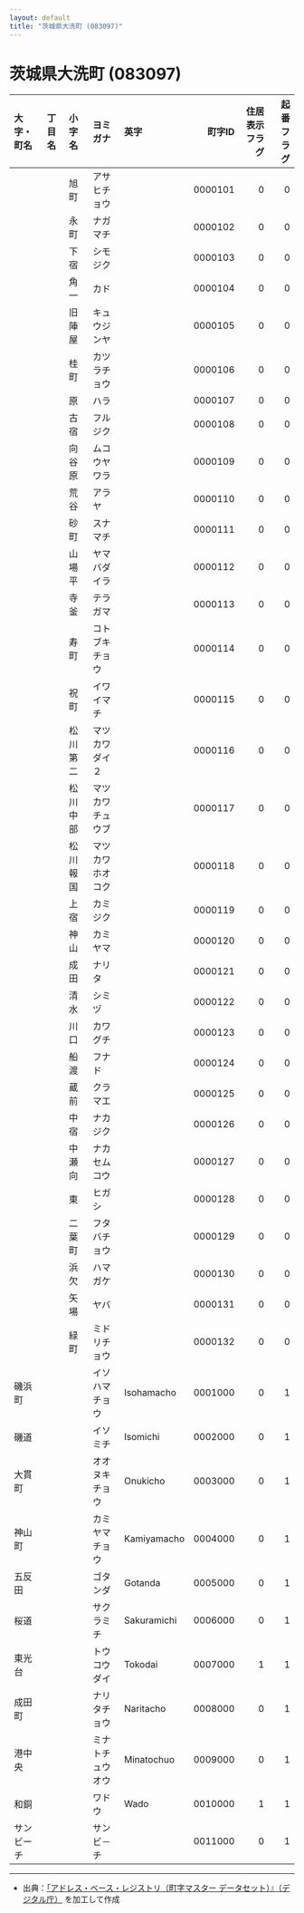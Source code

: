 ```yaml
---
layout: default
title: "茨城県大洗町 (083097)"
---
```


# 茨城県大洗町 (083097)

| 大字・町名 | 丁目名 | 小字名 | ヨミガナ | 英字 | 町字ID | 住居表示フラグ | 起番フラグ |
|:--------|:------|:------|:-----------------|:---------------------|--------:|----------:|--------:|
|  |  | 旭町 | アサヒチョウ |  | 0000101 | 0 | 0 |
|  |  | 永町 | ナガマチ |  | 0000102 | 0 | 0 |
|  |  | 下宿 | シモジク |  | 0000103 | 0 | 0 |
|  |  | 角一 | カド |  | 0000104 | 0 | 0 |
|  |  | 旧陣屋 | キュウジンヤ |  | 0000105 | 0 | 0 |
|  |  | 桂町 | カツラチョウ |  | 0000106 | 0 | 0 |
|  |  | 原 | ハラ |  | 0000107 | 0 | 0 |
|  |  | 古宿 | フルジク |  | 0000108 | 0 | 0 |
|  |  | 向谷原 | ムコウヤワラ |  | 0000109 | 0 | 0 |
|  |  | 荒谷 | アラヤ |  | 0000110 | 0 | 0 |
|  |  | 砂町 | スナマチ |  | 0000111 | 0 | 0 |
|  |  | 山場平 | ヤマバダイラ |  | 0000112 | 0 | 0 |
|  |  | 寺釜 | テラガマ |  | 0000113 | 0 | 0 |
|  |  | 寿町 | コトブキチョウ |  | 0000114 | 0 | 0 |
|  |  | 祝町 | イワイマチ |  | 0000115 | 0 | 0 |
|  |  | 松川第二 | マツカワダイ２ |  | 0000116 | 0 | 0 |
|  |  | 松川中部 | マツカワチュウブ |  | 0000117 | 0 | 0 |
|  |  | 松川報国 | マツカワホオコク |  | 0000118 | 0 | 0 |
|  |  | 上宿 | カミジク |  | 0000119 | 0 | 0 |
|  |  | 神山 | カミヤマ |  | 0000120 | 0 | 0 |
|  |  | 成田 | ナリタ |  | 0000121 | 0 | 0 |
|  |  | 清水 | シミヅ |  | 0000122 | 0 | 0 |
|  |  | 川口 | カワグチ |  | 0000123 | 0 | 0 |
|  |  | 船渡 | フナド |  | 0000124 | 0 | 0 |
|  |  | 蔵前 | クラマエ |  | 0000125 | 0 | 0 |
|  |  | 中宿 | ナカジク |  | 0000126 | 0 | 0 |
|  |  | 中瀬向 | ナカセムコウ |  | 0000127 | 0 | 0 |
|  |  | 東 | ヒガシ |  | 0000128 | 0 | 0 |
|  |  | 二葉町 | フタバチョウ |  | 0000129 | 0 | 0 |
|  |  | 浜欠 | ハマガケ |  | 0000130 | 0 | 0 |
|  |  | 矢場 | ヤバ |  | 0000131 | 0 | 0 |
|  |  | 緑町 | ミドリチョウ |  | 0000132 | 0 | 0 |
| 磯浜町 |  |  | イソハマチョウ | Isohamacho | 0001000 | 0 | 1 |
| 磯道 |  |  | イソミチ | Isomichi | 0002000 | 0 | 1 |
| 大貫町 |  |  | オオヌキチョウ | Onukicho | 0003000 | 0 | 1 |
| 神山町 |  |  | カミヤマチョウ | Kamiyamacho | 0004000 | 0 | 1 |
| 五反田 |  |  | ゴタンダ | Gotanda | 0005000 | 0 | 1 |
| 桜道 |  |  | サクラミチ | Sakuramichi | 0006000 | 0 | 1 |
| 東光台 |  |  | トウコウダイ | Tokodai | 0007000 | 1 | 1 |
| 成田町 |  |  | ナリタチョウ | Naritacho | 0008000 | 0 | 1 |
| 港中央 |  |  | ミナトチュウオウ | Minatochuo | 0009000 | 0 | 1 |
| 和銅 |  |  | ワドウ | Wado | 0010000 | 1 | 1 |
| サンビーチ |  |  | サンビ－チ |  | 0011000 | 0 | 1 |

---

- 出典：[「アドレス・ベース・レジストリ（町字マスター データセット）』（デジタル庁）](https://www.digital.go.jp/policies/base_registry_address/) を加工して作成